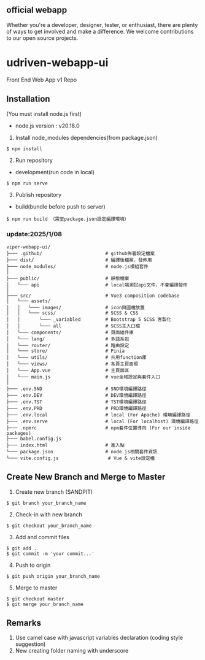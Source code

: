 ## official webapp

Whether you're a developer, designer, tester, or enthusiast, there are plenty of ways to get involved and make a difference. 
We welcome contributions to our open source projects.

# udriven-webapp-ui

Front End Web App v1 Repo

## Installation

(You must install node.js first)

* node.js version : v20.18.0

1. Install node_modules dependencies(from package.json)

```
$ npm install
```

2. Run repository

- development(run code in local)

```
$ npm run serve
```

3. Publish repository

- build(bundle before push to server)

```
$ npm run build （需至package.json設定編譯環境）
```


### update:2025/1/08

```
viper-webapp-ui/
├─── .github/                       # github佈署設定檔案
├─── dist/                          # 編譯後檔案，發佈用
├─── node_modules/                  # node.js模組套件
│
├─── public/                        # 靜態檔案
│   └─── api                        # local端測試api文件，不會編譯發佈
│
├─── src/                           # Vue3 composition codebase
│   └─── assets/
│   │   └─── images/                # icon與圖檔放置
│   │   └─── scss/                  # SCSS & CSS
│   │       └─── _variabled         # Bootstrap 5 SCSS 客製化
│   │       └─── all                # SCSS主入口檔
│   └─── components/                # 頁面組件庫
│   └─── lang/                      # 多語系包
│   └─── router/                    # 路由設定
│   └─── store/                     # Pinia
│   └─── utils/                     # 共用function庫
│   └─── views/                     # 各頁主頁面框
│   └─── App.vue                    # 主頁面匡
│   └─── main.js                    # vue全域設定與套件入口
│
├─── .env.SND                       # SND環境編譯路徑
├─── .env.DEV                       # DEV環境編譯路徑
├─── .env.TST                       # TST環境編譯路徑
├─── .env.PRD                       # PRD環境編譯路徑
├─── .env.local                     # local (For Apache) 環境編譯路徑
├─── .env.serve                     # local (For localhost) 環境編譯路徑
├─── .npmrc                         # npm套件位置導向 (For our inside packages)
├─── babel.config.js
├─── index.html                     # 進入點
└─── package.json                   # node.js相關套件資訊
└─── vite.config.js                  # Vue & vite設定檔
```

## Create New Branch and Merge to Master

1. Create new branch (SANDPIT)

```
$ git branch your_branch_name
```

2. Check-in with new branch

```
$ git checkout your_branch_name
```

3. Add and commit files

```
$ git add .
$ git commit -m 'your commit...'
```

4. Push to origin

```
$ git push origin your_branch_name
```

5. Merge to master

```
$ git checkout master
$ git merge your_branch_name
```

## Remarks

1. Use camel case with javascript variables declaration (coding style suggestion)
2. New creating folder naming with underscore